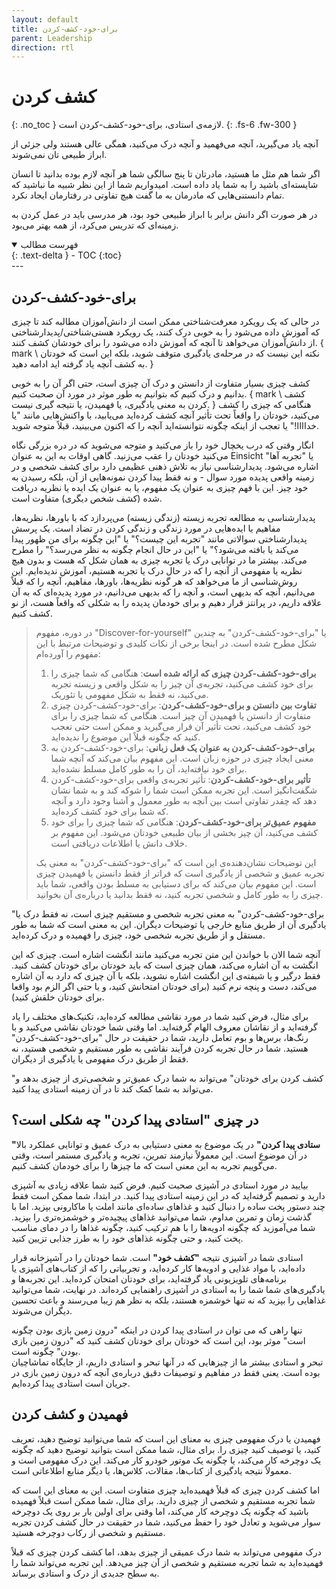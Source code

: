 ```yaml
---
layout: default
title: برای-خود-کشف-کردن
parent: Leadership
direction: rtl
---
```


# کشف کردن
{: .no_toc }
لازمە‌ی استادی، برای-خود-کشف-کردن است.
{: .fs-6 .fw-300 }

آنچه یاد می‌گیرید، آنچه می‌فهمید و آنچه درک می‌کنید، همگی عالی هستند ولی جزئی از ابراز طبیعی تان نمی‌شوند.

اگر شما هم مثل ما هستید، مادرتان تا پنج سالگی شما هر آنچه لازم بوده بدانید تا انسان شایسته‌ای باشید را به شما یاد داده است. امیدواریم شما از این نظر شبیه ما نباشید که تمام دانستنی‌هایی که مادرمان به ما گفت هیچ تفاوتی در رفتارمان ایجاد نکرد.

در هر صورت اگر دانش برابر با ابراز طبیعی خود بود، هر مدرسی باید در عمل کردن به زمینه‌ای که تدریس می‌کرد، از همه بهتر می‌بود.

<details open markdown="block">
  <summary>فهرست مطالب</summary>
  {: .text-delta }
  - TOC
  {:toc}
</details>
---

## برای-خود-کشف-کردن
در حالی که یک رویکرد معرفت‌شناختی ممکن است از دانش‌آموزان مطالبه کند تا چیزی که آموزش داده می‌شود را به خوبی درک کنند، یک رویکرد هستی‌شناختی/پدیدارشناختی از دانش‌آموزان می‌خواهد تا آنچه که آموزش داده می‌شود را برای خودشان کشف کنند. { mark \ نکته این نیست که در مرحله‌ی یادگیری متوقف شوید، بلکه این است که خودتان به کشف آنچه یاد گرفته اید ادامه دهید. }

کشف چیزی بسیار متفاوت از دانستن و درک آن چیزی است، حتی اگر آن را به خوبی بدانیم و درک کنیم که بتوانیم به طور موثر در مورد آن صحبت کنیم. { mark \ کشف کردن به معنی یادگیری، یا فهمیدن، یا نتیجه گیری نیست. } هنگامی که چیزی را کشف می‌کنید، خودتان را واقعاً تحت تأثیر آنچه کشف کرده‌اید می‌یابید، با واکنش‌هایی مانند "یا خداااا!" یا تعجب از اینکه چگونه نتوانسته‌اید آنچه را که اکنون می‌بینید، قبلاً متوجه شوید.

انگار وقتی که درب یخچال خود را باز می‌کنید و متوجه می‌شوید که در دره بزرگی نگاه می‌کنید خودتان را عقب می‌زنید. گاهی اوقات به این به عنوان Einsicht یا "تجربه آها" اشاره می‌شود. پدیدارشناسی نیاز به تلاش ذهنی عظیمی دارد برای کشف شخصی و در زمینه واقعی پدیده مورد سوال - و نه فقط پیدا کردن نمونه‌هایی از آن، بلکه رسیدن به خود چیز. این با فهم چیزی به عنوان یک مفهوم، یا به عنوان یک ایده یا نظریه دریافت شده (کشف شخص دیگری) متفاوت است.

پدیدارشناسی به مطالعه تجربه زیسته (زندگی زیسته) می‌پردازد که با باورها، نظریه‌ها، مفاهیم یا ایده‌هایی در مورد زندگی و زندگی کردن در تضاد است. یک پرسش پدیدارشناختی سوالاتی مانند "تجربه این چیست؟" یا "این چگونه برای من ظهور پیدا می‌کند یا بافته می‌شود؟" یا "این در حال انجام چگونه به نظر می‌رسد؟" را مطرح می‌کند. بیشتر ما در توانایی درک یا تجربه چیزی به همان شکل که هست و بدون هیچ نظریه یا مفهومی از آنچه را که در حال درک یا تجربه هستیم، آموزش ندیده‌ایم. این روش‌شناسی از ما می‌خواهد که هر گونه نظریه‌ها، باورها، مفاهیم، آنچه را که قبلاً می‌دانیم، آنچه که بدیهی است، و آنچه را که بدیهی می‌دانیم، در مورد پدیده‌ای که به آن علاقه داریم، در پرانتز قرار دهیم و برای خودمان پدیده را به شکلی که واقعاً هست، از نو کشف کنیم.

> در دوره، مفهوم "Discover-for-yourself" یا "برای-خود-کشف-کردن" به چندین شکل مطرح شده است. در اینجا برخی از نکات کلیدی و توضیحات مرتبط با این مفهوم را آورده‌ام:
> 
> 1. **برای-خود-کشف-کردن چیزی که ارائه شده است**: هنگامی که شما چیزی را برای خود کشف می‌کنید، تجربه‌ی آن چیز را به شکل واقعی و زیسته تجربه می‌کنید، نه فقط به شکل مفهومی یا تئوریک.
> 2. **تفاوت بین دانستن و برای-خود-کشف-کردن**: برای-خود-کشف-کردن چیزی متفاوت از دانستن یا فهمیدن آن چیز است. هنگامی که شما چیزی را برای خود کشف می‌کنید، تحت تأثیر آن قرار می‌گیرید و ممکن است حتی تعجب کنید که چگونه قبلاً این موضوع را ندیده‌اید.
> 3. **برای-خود-کشف-کردن به عنوان یک فعل زبانی**: برای-خود-کشف-کردن به معنی ایجاد چیزی در حوزه زبان است. این مفهوم بیان می‌کند که آنچه شما برای خود نیافته‌اید، آن را به طور کامل مسلط نشده‌اید.
> 4. **تأثیر برای-خود-کشف-کردن**: تأثیر تجربه‌ی واقعی برای-خود-کشف-کردن شگفت‌انگیز است. این تجربه ممکن است شما را شوکه کند و به شما نشان دهد که چقدر تفاوتی است بین آنچه به طور معمول و آشنا وجود دارد و آنچه که شما برای خود کشف کرده‌اید.
> 5. **مفهوم عمیق‌تر برای-خود-کشف-کردن**: هنگامی که شما چیزی را برای خود کشف می‌کنید، آن چیز بخشی از بیان طبیعی خودتان می‌شود. این مفهوم بر خلاف دانش یا اطلاعات دریافتی است.
>
> این توضیحات نشان‌دهنده‌ی این است که "برای-خود-کشف-کردن" به معنی یک تجربه عمیق و شخصی از یادگیری است که فراتر از فقط دانستن یا فهمیدن چیزی است. این مفهوم بیان می‌کند که برای دستیابی به مسلط بودن واقعی، شما باید چیزی را به طور کامل و شخصی تجربه کنید، نه فقط بدانید یا درباره‌ی آن بخوانید.

"برای-خود-کشف-کردن" به معنی تجربه شخصی و مستقیم چیزی است، نه فقط درک یا یادگیری آن از طریق منابع خارجی یا توضیحات دیگران. این به معنی است که شما به طور مستقل و از طریق تجربه شخصی خود، چیزی را فهمیده و درک کرده‌اید.

آنچه شما الان با خواندن این متن تجربه می‌کنید مانند انگشت اشاره است. چیزی که این انگشت به آن اشاره می‌کند، همان چیزی است که باید خودتان برای خودتان کشف کنید. فقط درگیر و یا شیفتەی این انگشت اشاره نشوید، بلکه با آن چیزی که دارد به آن اشاره می‌کند، دست و پنچه نرم کنید (برای خودتان امتحانش کنید، و یا حتی اگر الزم بود واقعا برای خودتان خلقش کنید).

برای مثال، فرض کنید شما در مورد نقاشی مطالعه کرده‌اید، تکنیک‌های مختلف را یاد گرفته‌اید و از نقاشان معروف الهام گرفته‌اید. اما وقتی شما خودتان نقاشی می‌کنید و با رنگ‌ها، برس‌ها و بوم تعامل دارید، شما در حقیقت در حال "برای-خود-کشف-کردن" هستید. شما در حال تجربه کردن فرآیند نقاشی به طور مستقیم و شخصی هستید، نه فقط از طریق درک مفهومی یا یادگیری از دیگران.

"کشف کردن برای خودتان" می‌تواند به شما درک عمیق‌تر و شخصی‌تری از چیزی بدهد و می‌تواند به شما کمک کند تا در آن زمینه استادی پیدا کنید.

## در چیزی "استادی پیدا کردن" چه شکلی است؟
**"ستادی پیدا کردن"** در یک موضوع به معنی دستیابی به درک عمیق و توانایی عملکرد بالا در آن موضوع است. این معمولاً نیازمند تمرین، تجربه و یادگیری مستمر است، وقتی می‌گوییم تجربه به این معنی است که ما چیزها را برای خودمان کشف کنیم.

بیایید در مورد استادی در آشپزی صحبت کنیم. فرض کنید شما علاقه زیادی به آشپزی دارید و تصمیم گرفته‌اید که در این زمینه استادی پیدا کنید. در ابتدا، شما ممکن است فقط چند دستور پخت ساده را دنبال کنید و غذاهای ساده‌ای مانند املت یا ماکارونی بپزید. اما با گذشت زمان و تمرین مداوم، شما می‌توانید غذاهای پیچیده‌تر و خوشمزه‌تری را بپزید. شما می‌آموزید که چگونه ادویه‌ها را با هم ترکیب کنید، چگونه غذاها را در دمای مناسب پخت کنید، و حتی چگونه غذاهای خود را به طرز جذابی تزیین کنید.

استادی شما در آشپزی نتیجه **"کشف خود"** است. شما خودتان را در آشپزخانه قرار داده‌اید، با مواد غذایی و ادویه‌ها کار کرده‌اید، و تجربیاتی را که از کتاب‌های آشپزی یا برنامه‌های تلویزیونی یاد گرفته‌اید، برای خودتان امتحان کرده‌اید. این تجربه‌ها و یادگیری‌های شما شما را به استادی در آشپزی راهنمایی کرده‌اند. در نهایت، شما می‌توانید غذاهایی را بپزید که نه تنها خوشمزه هستند، بلکه به نظر هم زیبا می‌رسند و باعث تحسین دیگران می‌شوند.

تنها راهی که می توان در استادی پیدا کردن در اینکه "درون زمین بازی بودن چگونه است" موثر بود، این است که خودتان برای خودتان کشف کنید که "درون زمین بازی بودن" چگونه است.  
تبحر و استادی بیشتر ما از چیزهایی که در آنها تبحر و استادی داریم، از جایگاه تماشاچیان بوده است. یعنی فقط در مفاهیم و توصیفات دقیق دربارەی آنچه که درون زمین بازی در جریان است استادی پیدا کرده‌ایم.

## فهمیدن و کشف کردن
فهمیدن یا درک مفهومی چیزی به معنای این است که شما می‌توانید توضیح دهید، تعریف کنید، یا توصیف کنید چیزی را. برای مثال، شما ممکن است بتوانید توضیح دهید که چگونه یک دوچرخه کار می‌کند، یا چگونه یک موتور خودرو کار می‌کند. این درک مفهومی است و معمولاً نتیجه یادگیری از کتاب‌ها، مقالات، کلاس‌ها، یا دیگر منابع اطلاعاتی است.

اما کشف کردن چیزی که قبلاً فهمیده‌اید چیزی متفاوت است. این به معنای این است که شما تجربه مستقیم و شخصی از چیزی دارید. برای مثال، شما ممکن است قبلاً فهمیده باشید که چگونه یک دوچرخه کار می‌کند، اما وقتی برای اولین بار بر روی یک دوچرخه سوار می‌شوید و تعادل خود را حفظ می‌کنید، شما در حقیقت در حال کشف کردن تجربه مستقیم و شخصی از رکاب دوچرخه هستید.

درک مفهومی می‌تواند به شما درک عمیقی از چیزی بدهد، اما کشف کردن چیزی که قبلاً فهمیده‌اید به شما تجربه مستقیم و شخصی از آن چیز می‌دهد. این تجربه می‌تواند شما را به سطح جدیدی از درک و استادی برساند.
